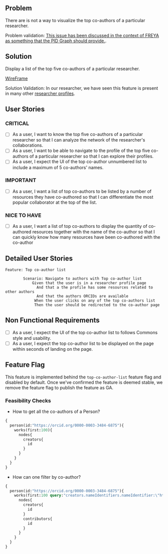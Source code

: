 ## Problem

There are is not a way to visualize the top co-authors of a particular researcher.

Problem validation: [This issue has been discussed in the context of FREYA as something that the PID Graph should provide.](https://github.com/datacite/freya/issues/26).

## Solution 

Display a list of the top five co-authors of a particular researcher.

 [WireFrame](https://www.figma.com/file/JZXYSUc6ZofDBlFmUzNHQG/PARSEC_new-features?node-id=0%3A1)

 Solution Validation: In our researcher, we have seen this feature is present in many other [researcher profiles](https://docs.google.com/document/d/1tQcBpUOi4kg1Gvluvc3dDvhGaVxi2CpmTxZG4U9W1Vw/edit).

## User Stories

### CRITICAL
- [ ] As a user, I want to know the top five co-authors of a particular researcher so that I can analyze the network of the researcher's collaborations.
- [ ] As a user, I want to be able to navigate to the profile of the top five co-authors of a particular researcher so that I can explore their profiles.
- [ ] As a user, I expect the UI of the top co-author unnumbered list to include a maximum of 5 co-authors' names.

### IMPORTANT
- [ ] As a user, I want a list of top co-authors to be listed by a number of resources they have co-authored so that I can differentiate the most popular collaborator at the top of the list.

### NICE TO HAVE
- [ ] As a user, I want a list of top co-authors to display the quantity of co-authored resources together with the name of the co-author so that I can quickly know how many resources have been co-authored with the co-author 

## Detailed User Stories

```cucumber
Feature: Top co-author list

        Scenario: Navigate to authors with Top co-author list
            Given that the user is in a researcher profile page
              And that a the profile has some resources related to other authors
              And that the authors ORCIDs are available
             When the user clicks on any of the top co-authors list
             Then the user should be redirected to the co-author page

```

## Non Functional Requirements

- [ ] As a user, I expect the UI of the top co-author list to follows Commons style and usability.
- [ ] As a user, I expect the top co-author list to be displayed on the page within seconds of landing on the page.
## Feature Flag

This feature is implemented behind the `top-co-author-list` feature flag and disabled by default.
Once we've confirmed the feature is deemed stable, we remove the feature flag to publish the feature as GA.

### Feasibility Checks

- How to get all the co-authors of a Person?

```graphql
{
  person(id:"https://orcid.org/0000-0003-3484-6875"){
    works(first:100){
      nodes{
        creators{
          id
        }
      }
    }
  }
}
```

- How can one filter by co-author?

```graphql
{
  person(id:"https://orcid.org/0000-0003-3484-6875"){
    works(first:100 query:"creators.nameIdentifiers.nameIdentifier:\"https://orcid.org/0000-0002-8099-7538\""){
      nodes{
        creators{
          id
        }
        contributors{
          id
        }
      }
    }
  }
}

```

